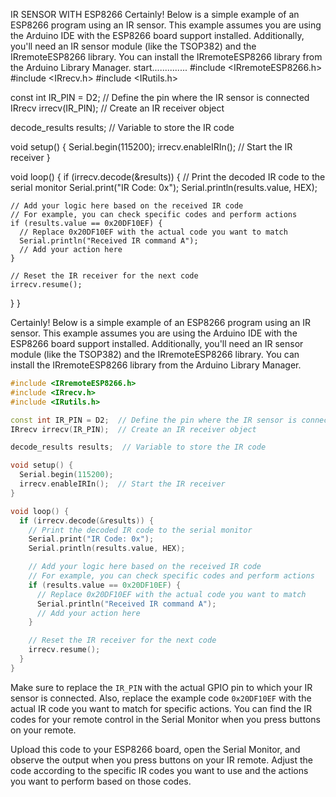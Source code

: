 IR SENSOR WITH ESP8266
Certainly! Below is a simple example of an ESP8266 program using an IR sensor. This example assumes you are using the Arduino IDE with the ESP8266 board support installed. Additionally, you'll need an IR sensor module (like the TSOP382) and the IRremoteESP8266 library. You can install the IRremoteESP8266 library from the Arduino Library Manager.
start..............
#include <IRremoteESP8266.h>
#include <IRrecv.h>
#include <IRutils.h>

const int IR_PIN = D2;  // Define the pin where the IR sensor is connected
IRrecv irrecv(IR_PIN);  // Create an IR receiver object

decode_results results;  // Variable to store the IR code

void setup() {
  Serial.begin(115200);
  irrecv.enableIRIn();  // Start the IR receiver
}

void loop() {
  if (irrecv.decode(&results)) {
    // Print the decoded IR code to the serial monitor
    Serial.print("IR Code: 0x");
    Serial.println(results.value, HEX);

    // Add your logic here based on the received IR code
    // For example, you can check specific codes and perform actions
    if (results.value == 0x20DF10EF) {
      // Replace 0x20DF10EF with the actual code you want to match
      Serial.println("Received IR command A");
      // Add your action here
    }

    // Reset the IR receiver for the next code
    irrecv.resume();
  }
}

Certainly! Below is a simple example of an ESP8266 program using an IR sensor. This example assumes you are using the Arduino IDE with the ESP8266 board support installed. Additionally, you'll need an IR sensor module (like the TSOP382) and the IRremoteESP8266 library. You can install the IRremoteESP8266 library from the Arduino Library Manager.

```cpp
#include <IRremoteESP8266.h>
#include <IRrecv.h>
#include <IRutils.h>

const int IR_PIN = D2;  // Define the pin where the IR sensor is connected
IRrecv irrecv(IR_PIN);  // Create an IR receiver object

decode_results results;  // Variable to store the IR code

void setup() {
  Serial.begin(115200);
  irrecv.enableIRIn();  // Start the IR receiver
}

void loop() {
  if (irrecv.decode(&results)) {
    // Print the decoded IR code to the serial monitor
    Serial.print("IR Code: 0x");
    Serial.println(results.value, HEX);

    // Add your logic here based on the received IR code
    // For example, you can check specific codes and perform actions
    if (results.value == 0x20DF10EF) {
      // Replace 0x20DF10EF with the actual code you want to match
      Serial.println("Received IR command A");
      // Add your action here
    }

    // Reset the IR receiver for the next code
    irrecv.resume();
  }
}
```

Make sure to replace the `IR_PIN` with the actual GPIO pin to which your IR sensor is connected. Also, replace the example code `0x20DF10EF` with the actual IR code you want to match for specific actions. You can find the IR codes for your remote control in the Serial Monitor when you press buttons on your remote.

Upload this code to your ESP8266 board, open the Serial Monitor, and observe the output when you press buttons on your IR remote. Adjust the code according to the specific IR codes you want to use and the actions you want to perform based on those codes.
